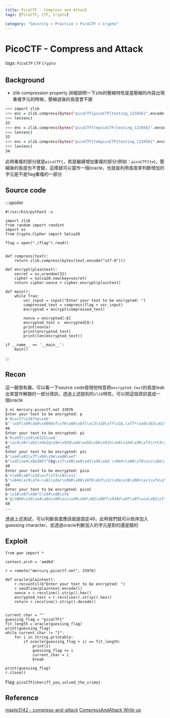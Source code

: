 ```yaml
---
title: PicoCTF - Compress and Attack
tags: [PicoCTF, CTF, Crypto]

category: "Security > Practice > PicoCTF > Crypto"
---
```


# PicoCTF - Compress and Attack
###### tags: `PicoCTF` `CTF` `Crypto`

## Background
* zlib compression property
詳細說明一下zlib的壓縮特性是當壓縮的內容出現重複字元的時候，壓縮過後的長度會不變
```bash
>>> import zlib
>>> enc = zlib.compress(bytes("picoCTF{picoCTF{testing_123456}".encode("utf-8")))
>>> len(enc)
33
>>> enc = zlib.compress(bytes("picoCTF{tepicoCTF{testing_123456}".encode("utf-8")))
>>> len(enc)
33
>>> enc = zlib.compress(bytes("picoCTF{tekpicoCTF{testing_123456}".encode("utf-8")))
>>> len(enc)
34
```
此時重複的部分就是`picoCTF{`，若是繼續增加重複的部分(例如：`picoCTF{te`)，壓縮後的長度也不會變，這樣就可以當作一個oracle，也就是利用長度來判斷增加的字元是不是flag重複的一部分

## Source code
:::spoiler
```python=
#!/usr/bin/python3 -u

import zlib
from random import randint
import os
from Crypto.Cipher import Salsa20

flag = open("./flag").read()


def compress(text):
    return zlib.compress(bytes(text.encode("utf-8")))

def encrypt(plaintext):
    secret = os.urandom(32)
    cipher = Salsa20.new(key=secret)
    return cipher.nonce + cipher.encrypt(plaintext)

def main():
    while True:
        usr_input = input("Enter your text to be encrypted: ")
        compressed_text = compress(flag + usr_input)
        encrypted = encrypt(compressed_text)
        
        nonce = encrypted[:8]
        encrypted_text =  encrypted[8:]
        print(nonce)
        print(encrypted_text)
        print(len(encrypted_text))

if __name__ == '__main__':
    main()
```
:::

## Recon
這一題很有趣，可以看一下source code發現他特意把`encrypted_text`的長度leak出來當作解題的一部分資訊，透過上述提到的`zlib`特性，可以把這個資訊當成一個oracle
```bash
$ nc mercury.picoctf.net 33976
Enter your text to be encrypted: p
b'0\xc17\x10?%a\xeb'
b"'\xdf\x99\xb0\xd99dvf\xf6\x88\xbfl\xc3\x10\xff\x16,\xf7*\xad\xb3\xb1\xc7\x94\xaam\xc5\xac\xfat^]\x0e\xd8\xfbV\xed\xdd\xf7\xbe\xb0\xed\x8ff\x9e"
46
Enter your text to be encrypted: pi
b'H\x03l\x16\xb12S\xad'
b'\xc4\x0c\xb1\x9e{q\x9e\x93Q\xeb\xa5G\xbb\x01%\xe6\x1d4\x96\xf3\r+C4\x1c\xe9-\x99ghC\x0c\xef\xec\xba\xb1\x1b\xfa\xa2\x16\xda\x00\x85tq\x02@'
47
Enter your text to be encrypted: pic
b'\xa4\x81\x7f\xb6\x9e\xadW\xef'
b"\xd2\xe4\x8a2WY]^0$g\x17\xd0\xe8\xd1\x95\xbd \x9eX+\x06\xf8\xcc\x8e\xa8\xfa\xdf\xb3\xac:k\x15\xdb\xa0#'\xb7\xf7^\x06\xce!it\x11\xdd\xa3"
48
Enter your text to be encrypted: pico
b'<\x06\x8f\x18\xcf\xf3\x91\x11'
b'\x84k\xc9\xf4~\x81\xdar\x9bR\x08\x87K\xb7\x1c\xda\x18\x08+\xc1\xfa\x9c\xce\xe1\x7f\x93\xd9\xe6\xf4Jmv\x08\x9b\xaa\xb4\xc0\xb6\xa6f\xdb\x9acF\x0e\x8eF\x98'
48
Enter your text to be encrypted: picoC
b'\x18\x07\xd4"C\x94\xd8\xfe'
b'g\tWkH\x10\xa4\x8a\x80\xcc\xd8\x94\x02\x08T\x93AV\x0f\x97\xca\x82\xf3\xd1\xd8\xb0\r\xb2\x05\xc6\xbe{\x00\xd8\xc4\xbd\x84\x0fn\x14\xb6\xcf|\x15\xf5\xf2\xf9l'
48
...
```
透過上述測試，可以判斷長度應該就是固定48，此時我們就可以依序加入guessing character，並透過oracle判斷加入的字元是對的還是錯的

## Exploit
```python=
from pwn import *

context.arch = 'amd64'

r = remote("mercury.picoctf.net", 33976)

def oracle(plaintext):
    r.recvuntil(b"Enter your text to be encrypted: ")
    r.sendline(plaintext.encode())
    nonce = r.recvline().strip().hex()
    encrypted_text = r.recvline().strip().hex()
    return r.recvline().strip().decode()


current_char = ""
guessing_flag = "picoCTF{"
fit_length = oracle(guessing_flag)
print(guessing_flag)
while current_char != "}":
    for i in string.printable:
        if oracle(guessing_flag + i) == fit_length:
            print(i)
            guessing_flag += i
            current_char = i
            break
        
print(guessing_flag)
r.close()
```
Flag: `picoCTF{sheriff_you_solved_the_crime}`

## Reference
[maple3142 - compress-and-attack](https://blog.maple3142.net/2021/03/30/picoctf-2021-writeups/#compress-and-attack)
[CompressAndAttack Write up](https://github.com/apoirrier/CTFs-writeups/blob/master/PicoCTF/Crypto/CompressAndAttack.md)